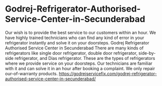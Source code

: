 # Godrej-Refrigerator-Authorised-Service-Center-in-Secunderabad
Our wish is to provide the best service to our customers within an hour. We have highly trained technicians who can find any kind of error in your refrigerator instantly and solve it on your doorsteps. Godrej Refrigerator Authorised Service Center in Secunderabad There are many kinds of refrigerators like single door refrigerator, double door refrigerator, side-by-side refrigerator, and Dias refrigerator. These are the types of refrigerators where we provide service on your doorsteps. Our technicians are familiar with it and can solve it in an hour after booking a complaint. We only repair our-of-warranty products. https://godrejservicefix.com/godrej-refrigerator-authorised-service-center-in-secunderabad/
